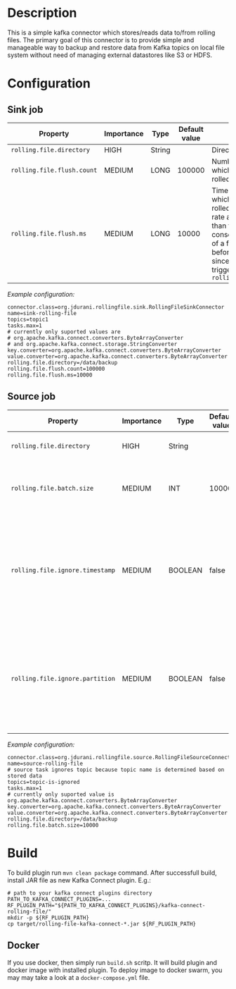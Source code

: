 # Description
This is a simple kafka connector which stores/reads data to/from rolling files.
The primary goal of this connector is to provide simple and manageable way
to backup and restore data from Kafka topics on local file system without need of
managing external datastores like S3 or HDFS.

# Configuration
## Sink job
|Property|Importance|Type|Default value|Description|
|---|---|---|---|---|
|`rolling.file.directory`|HIGH|String| |Directory to write data to.|
|`rolling.file.flush.count`|MEDIUM|LONG|100000|Number of records after which next file will be rolled.|
|`rolling.file.flush.ms`|MEDIUM|LONG|10000|Time in milliseconds after which next file will be rolled.  This is rather fixed rate at which to roll file than time between two consequent rolls. I.e. roll of a file may happen before flush time elapses since last roll which was triggered by `rolling.file.flush.count`|

_*Example configuration:*_ 
```properties
connector.class=org.jdurani.rollingfile.sink.RollingFileSinkConnector
name=sink-rolling-file
topics=topic1
tasks.max=1
# currently only suported values are
# org.apache.kafka.connect.converters.ByteArrayConverter
# and org.apache.kafka.connect.storage.StringConverter
key.converter=org.apache.kafka.connect.converters.ByteArrayConverter
value.converter=org.apache.kafka.connect.converters.ByteArrayConverter
rolling.file.directory=/data/backup
rolling.file.flush.count=100000
rolling.file.flush.ms=10000
```

## Source job
|Property|Importance|Type|Default value|Description|
|---|---|---|---|---|
|`rolling.file.directory`|HIGH|String| |Directory to load data from.|
|`rolling.file.batch.size`|MEDIUM|INT|10000|Number of records to read and send to Kafka in one batch.|
|`rolling.file.ignore.timestamp`|MEDIUM|BOOLEAN|false|Ignore stored timestamps of messages? If ignored, producer will assign timestamp based on current time.|
|`rolling.file.ignore.partition`|MEDIUM|BOOLEAN|false|Ignored stored partitions of messages? If ignored, producer will assign partition based on key and partitioner.|

_*Example configuration:*_ 
```properties
connector.class=org.jdurani.rollingfile.source.RollingFileSourceConnector
name=source-rolling-file
# source task ignores topic because topic name is determined based on stored data
topics=topic-is-ignored
tasks.max=1
# currently only suported value is org.apache.kafka.connect.converters.ByteArrayConverter
key.converter=org.apache.kafka.connect.converters.ByteArrayConverter
value.converter=org.apache.kafka.connect.converters.ByteArrayConverter
rolling.file.directory=/data/backup
rolling.file.batch.size=10000
```

# Build
To build plugin run `mvn clean package` command. After successfull build, install
JAR file as new Kafka Connect plugin. E.g.:

```shell script
# path to your kafka connect plugins directory
PATH_TO_KAFKA_CONNECT_PLUGINS=...
RF_PLUGIN_PATH="${PATH_TO_KAFKA_CONNECT_PLUGINS}/kafka-connect-rolling-file/"
mkdir -p ${RF_PLUGIN_PATH}
cp target/rolling-file-kafka-connect-*.jar ${RF_PLUGIN_PATH}
```

## Docker
If you use docker, then simply run `build.sh` scritp. It will build plugin and docker image with installed plugin.
To deploy image to docker swarm, you may may take a look at a `docker-compose.yml` file.
